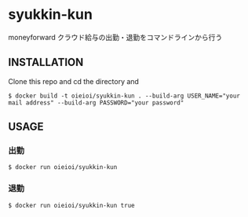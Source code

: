 syukkin-kun
===========

moneyforward クラウド給与の出勤・退勤をコマンドラインから行う

INSTALLATION
-------

Clone this repo and cd the directory and

    $ docker build -t oieioi/syukkin-kun . --build-arg USER_NAME="your mail address" --build-arg PASSWORD="your password"

USAGE
-----

### 出勤

    $ docker run oieioi/syukkin-kun

### 退勤

    $ docker run oieioi/syukkin-kun true
